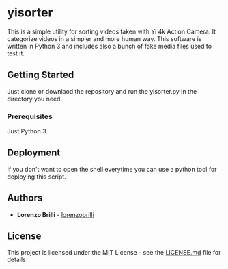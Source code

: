 # yisorter

This is a simple utility for sorting videos taken with Yi 4k Action Camera. It categorize videos in a simpler and more human way. This software is written in Python 3 and includes also a bunch of fake media files used to test it.

## Getting Started

Just clone or downlaod the repository and run the yisorter.py in the directory you need.

### Prerequisites

Just Python 3.

## Deployment

If you don't want to open the shell everytime you can use a python tool for deploying this script.

## Authors

* **Lorenzo Brilli** - [lorenzobrilli](https://github.com/LorenzoBrilli)

## License

This project is licensed under the MIT License - see the [LICENSE.md](LICENSE.md) file for details
